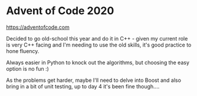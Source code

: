 # Advent of Code 2020 

https://adventofcode.com

Decided to go old-school this year and do it in C++ - given my current role is very C++ facing and I'm needing to use the old skills, it's good practice to hone fluency.

Always easier in Python to knock out the algorithms, but choosing the easy option is no fun :)

As the problems get harder, maybe I'll need to delve into Boost and also bring in a bit of unit testing, up to day 4 it's been fine though....
